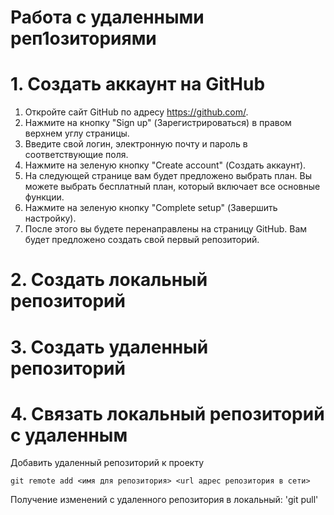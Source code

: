 # **Работа с удаленными реп1озиториями**
# 1. Создать аккаунт на GitHub
1. Откройте сайт GitHub по адресу https://github.com/.
2. Нажмите на кнопку "Sign up" (Зарегистрироваться) в правом верхнем углу страницы.
3. Введите свой логин, электронную почту и пароль в соответствующие поля.
4. Нажмите на зеленую кнопку "Create account" (Создать аккаунт).
5. На следующей странице вам будет предложено выбрать план. Вы можете выбрать бесплатный план, который включает все основные функции.
6. Нажмите на зеленую кнопку "Complete setup" (Завершить настройку).
7. После этого вы будете перенаправлены на страницу GitHub. Вам будет предложено создать свой первый репозиторий.
# 2. Cоздать локальный репозиторий
# 3. Создать удаленный репозиторий
# 4. Связать локальный репозиторий с удаленным
Добавить удаленный репозиторий к проекту
```
git remote add <имя для репозитория> <url адрес репозитория в сети>
```
Получение изменений с удаленного репозитория в локальный: 'git pull'
